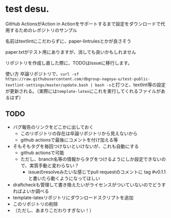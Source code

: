 # test desu.
GitHub ActionsがAction in Actionをサポートするまで設定をダウンロードで代用するためのレポジトリのサンプル

名前はtextlintにこだわらずに、paper-lintrulesとかが良さそう

paper.txtがテスト用にありますが、消しても良いかもしれません

リポジトリを作成し直した際に、TODOはissueに移行します。

使い方
卒論リポジトリで、`curl -sf https://raw.githubusercontent.com/dbgroup-nagoya-u/test-public-textlint-settings/master/update.bash | bash -s`と打つと、textlint等の設定が更新される。（実際には`template-latex`にこれを実行してくれるファイルがあるはず）

## TODO
- バグ報告のリンクをどこかに出しておく
  - このリポジトリの存在は卒論リポジトリから見えないから
  - github actionsで最後にコメントを付け加える等
- そもそもタグを毎回つけないといけないが、これも自動にする
  - github actionsで可能
  - ただし、branch名等の情報からタグをつけるようにしか設定できないので、実質手動と変わらない？
    - issueのresolveみたいな感じでpull requestのコメントに tag #v0.1.1 と書いたら動くようになってほしい
- draftcheckも管理して書き換えたいがライセンスがついていないのでどうすればよいか調べる
- template-latexリポジトリにダウンロードスクリプトを追加
- このリポジトリの削除
- （ただし、あまりこだわりすぎない！）
